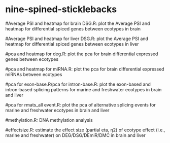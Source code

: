 # nine-spined-sticklebacks
#Average PSI and heatmap for brain DSG.R: plot the Average PSI and heatmap for differential spiced genes between ecotypes in brain

#Average PSI and heatmap for liver DSG.R: plot the Average PSI and heatmap for differential spiced genes between ecotypes in liver

#pca and heatmap for deg.R: plot the pca for brain differential expressed genes between ecotypes

#pca and heatmap for miRNA.R: plot the pca for brain differential expressed miRNAs between ecotypes

#pca for exon-base.R/pca for intron-base.R: plot the exon-based and intron-based splicing patterns for marine and freshwater ecotypes in brain and liver

#pca for rmats_all event.R: plot the pca of alternative splicing events for marine and freshwater ecotypes in brain and liver 

#methylation.R: DNA methylation analysis

#effectsize.R: estimate the effect size (partial eta, η2) of ecotype effect (i.e., marine and freshwater) on DEG/DSG/DEmiR/DMC in brain and liver
